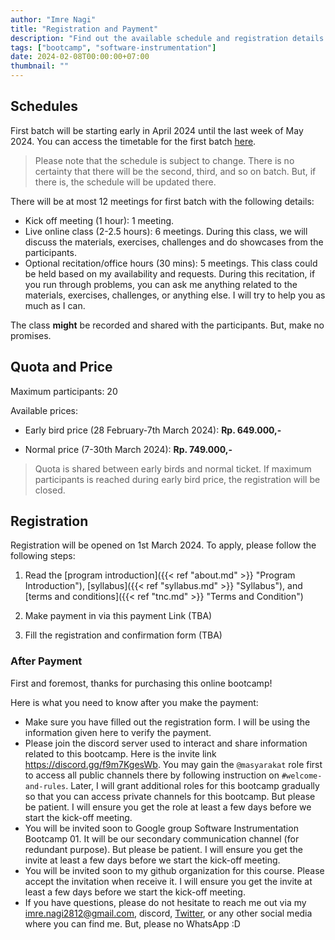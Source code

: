 ```yaml
---
author: "Imre Nagi"
title: "Registration and Payment"
description: "Find out the available schedule and registration details for the course/bootcamp"
tags: ["bootcamp", "software-instrumentation"]
date: 2024-02-08T00:00:00+07:00
thumbnail: ""
---
```


## Schedules

First batch will be starting early in April 2024 until the last week of May 2024. You can access the timetable for the first batch [here](https://docs.google.com/spreadsheets/d/16wlOJjRgutrN5lHK0LhQ550L68wz_L-zfzUkTOkIdVI/edit?usp=sharing). 

> Please note that the schedule is subject to change. There is no certainty that there will be the second, third, and so on batch. But, if there is, the schedule will be updated there.

There will be at most 12 meetings for first batch with the following details:
  
  * Kick off meeting (1 hour): 1 meeting.
  * Live online class (2-2.5 hours): 6 meetings. During this class, we will discuss the materials, exercises, challenges and do showcases from the participants.
  * Optional recitation/office hours (30 mins): 5 meetings. This class could be held based on my availability and requests. During this recitation, if you run through problems, you can ask me anything related to the materials, exercises, challenges, or anything else. I will try to help you as much as I can.

The class **might** be recorded and shared with the participants. But, make no promises.

## Quota and Price 

Maximum participants: 20

Available prices:

* Early bird price (28 February-7th March 2024): **Rp. 649.000,-**

* Normal price (7-30th March 2024): **Rp. 749.000,-**

> Quota is shared between early birds and normal ticket. If maximum participants is reached during early bird price, the registration will be closed.

## Registration

Registration will be opened on 1st March 2024. To apply, please follow the following steps:

1. Read the [program introduction]({{< ref "about.md" >}} "Program Introduction"), [syllabus]({{< ref "syllabus.md" >}} "Syllabus"), and [terms and conditions]({{< ref "tnc.md" >}} "Terms and Condition") 

1. Make payment in via this payment Link (TBA)

1. Fill the registration and confirmation form (TBA)

### After Payment

First and foremost, thanks for purchasing this online bootcamp!

Here is what you need to know after you make the payment:

* Make sure you have filled out the registration form. I will be using the information given here to verify the payment.
* Please join the discord server used to interact and share information related to this bootcamp. Here is the invite link https://discord.gg/f9m7KgesWb. You may gain the `@masyarakat` role first to access all public channels there by following instruction on `#welcome-and-rules`. Later, I will grant additional roles for this bootcamp gradually so that you can access private channels for this bootcamp. But please be patient. I will ensure you get the role at least a few days before we start the kick-off meeting.
* You will be invited soon to Google group Software Instrumentation Bootcamp 01. It will be our secondary communication channel (for redundant purpose). But please be patient. I will ensure you get the invite at least a few days before we start the kick-off meeting.
* You will be invited soon to my github organization for this course. Please accept the invitation when receive it. I will ensure you get the invite at least a few days before we start the kick-off meeting.
* If you have questions, please do not hesitate to reach me out via my <imre.nagi2812@gmail.com>, discord, [Twitter](https://twitter.com/imrenagi), or any other social media where you can find me. But, please no WhatsApp :D 